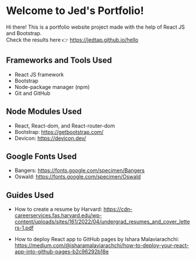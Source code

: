 # Welcome to Jed's Portfolio!

Hi there! This is a portfolio website project made with the help of React JS and Bootstrap.<br/>
Check the results here 👉 https://jedtap.github.io/hello

## Frameworks and Tools Used

- React JS framework
- Bootstrap
- Node-package manager (npm)
- Git and GitHub

## Node Modules Used

- React, React-dom, and React-router-dom
- Bootstrap: https://getbootstrap.com/
- Devicon: https://devicon.dev/

## Google Fonts Used

- Bangers: https://fonts.google.com/specimen/Bangers
- Oswald: https://fonts.google.com/specimen/Oswald

## Guides Used

- How to create a resume by Harvard: https://cdn-careerservices.fas.harvard.edu/wp-content/uploads/sites/161/2022/04/undergrad_resumes_and_cover_letters-1.pdf

- How to deploy React app to GitHub pages by Ishara Malaviarachchi: https://medium.com/@isharamalaviarachchi/how-to-deploy-your-react-app-into-github-pages-b2c96292b18e
